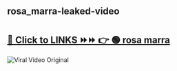 
 ## rosa_marra-leaked-video 

# <h2><a href="https://clipsfans.com/rosa_marra&ref=git">🔗 Click to LINKS ⏩⏩ 👉 🟢 rosa marra </a></h2>

<a href="https://clipsfans.com/rosa_marra&ref=git" rel="nofollow" data-target="animated-image.originalLink"><img src="https://i.ibb.co.com/xMMVF88/686577567.gif" alt="Viral Video Original" style="max-width: 100%; display: inline-block;" data-target="animated-image.originalImage"></a>
